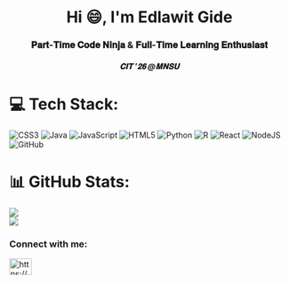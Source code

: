 <h1 align="center">Hi 😄, I'm Edlawit Gide</h1>
<h3 align="center"> 𝐏𝐚𝐫𝐭-𝐓𝐢𝐦𝐞 𝐂𝐨𝐝𝐞 𝐍𝐢𝐧𝐣𝐚 & 𝐅𝐮𝐥𝐥-𝐓𝐢𝐦𝐞 𝐋𝐞𝐚𝐫𝐧𝐢𝐧𝐠 𝐄𝐧𝐭𝐡𝐮𝐬𝐢𝐚𝐬𝐭
</h3>
<h5 align="center">𝐂𝐈𝐓 '𝟐𝟔 @𝐌𝐍𝐒𝐔</h5>


# 💻 Tech Stack:
![CSS3](https://img.shields.io/badge/css3-%231572B6.svg?style=for-the-badge&logo=css3&logoColor=white) ![Java](https://img.shields.io/badge/java-%23ED8B00.svg?style=for-the-badge&logo=openjdk&logoColor=white) ![JavaScript](https://img.shields.io/badge/javascript-%23323330.svg?style=for-the-badge&logo=javascript&logoColor=%23F7DF1E) ![HTML5](https://img.shields.io/badge/html5-%23E34F26.svg?style=for-the-badge&logo=html5&logoColor=white) ![Python](https://img.shields.io/badge/python-3670A0?style=for-the-badge&logo=python&logoColor=ffdd54) ![R](https://img.shields.io/badge/r-%23276DC3.svg?style=for-the-badge&logo=r&logoColor=white) ![React](https://img.shields.io/badge/react-%2320232a.svg?style=for-the-badge&logo=react&logoColor=%2361DAFB) ![NodeJS](https://img.shields.io/badge/node.js-6DA55F?style=for-the-badge&logo=node.js&logoColor=white) ![GitHub](https://img.shields.io/badge/github-%23121011.svg?style=for-the-badge&logo=github&logoColor=white)
# 📊 GitHub Stats:
![](https://github-readme-stats.vercel.app/api?username=EdlawitGide&theme=aura_dark&hide_border=false&include_all_commits=false&count_private=false)<br/>
![](https://github-readme-stats.vercel.app/api/top-langs/?username=EdlawitGide&theme=aura_dark&hide_border=false&include_all_commits=false&count_private=false&layout=compact)

</p>
<h3 align="left">Connect with me:</h3>
<p align="left">
<a href="https://linkedin.com/in/https://www.linkedin.com/in/edlawit-gide/" target="blank"><img align="center" src="https://raw.githubusercontent.com/rahuldkjain/github-profile-readme-generator/master/src/images/icons/Social/linked-in-alt.svg" alt="https://www.linkedin.com/in/edlawit-gide/" height="30" width="40" /></a>
</p>

<!-- Proudly created with GPRM ( https://gprm.itsvg.in ) -->

